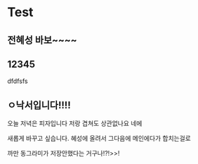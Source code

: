 # Test

## 전혜성 바보~~~~

## 12345

<!-- 가나다라 마바사 올라가니다앙 -->


dfdfsfs

## ㅇ낙서입니다!!!!

오늘 저녁은 피자입니다
저랑 겹쳐도 상관없나요 
네에

새롭게 바꾸고 싶습니다.
혜성에 올려서 그다음에 메인에다가 합치는걸로

까만 동그라미가 저장안했다는 거구나!?!>>! 
